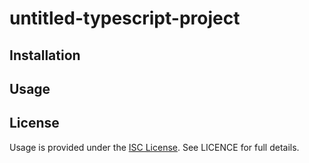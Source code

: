 # untitled-typescript-project

## Installation

## Usage

## License
Usage is provided under the [ISC License](https://opensource.org/licenses/ISC).  See LICENCE for full details.
